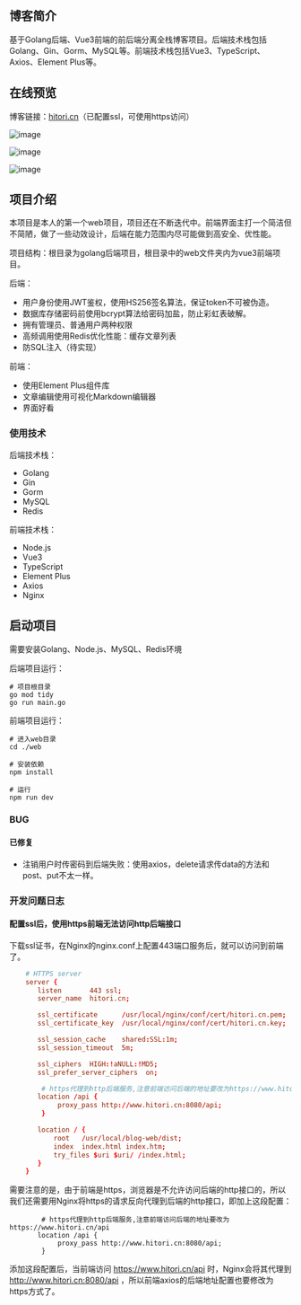## 博客简介

基于Golang后端、Vue3前端的前后端分离全栈博客项目。后端技术栈包括Golang、Gin、Gorm、MySQL等。前端技术栈包括Vue3、TypeScript、Axios、Element Plus等。

## 在线预览

博客链接：[hitori.cn](www.hitori.cn)（已配置ssl，可使用https访问）

![image](https://github.com/blockcheDev/blog-web/assets/89156012/afb8b63b-88c9-423a-abfd-27b5a590a7b1)

![image](https://github.com/blockcheDev/blog-web/assets/89156012/2961969d-f0a8-412b-b177-12b3659126ea)

![image](https://github.com/blockcheDev/blog-web/assets/89156012/c607b701-79ff-40ea-9e2d-ad60252c8124)

## 项目介绍

本项目是本人的第一个web项目，项目还在不断迭代中。前端界面主打一个简洁但不简陋，做了一些动效设计，后端在能力范围内尽可能做到高安全、优性能。

项目结构：根目录为golang后端项目，根目录中的web文件夹内为vue3前端项目。

后端：

- 用户身份使用JWT鉴权，使用HS256签名算法，保证token不可被伪造。
- 数据库存储密码前使用bcrypt算法给密码加盐，防止彩虹表破解。
- 拥有管理员、普通用户两种权限
- 高频调用使用Redis优化性能：缓存文章列表
- 防SQL注入（待实现）

前端：

- 使用Element Plus组件库
- 文章编辑使用可视化Markdown编辑器
- 界面好看

### 使用技术

后端技术栈：

- Golang
- Gin
- Gorm
- MySQL
- Redis

前端技术栈：

- Node.js
- Vue3
- TypeScript
- Element Plus
- Axios
- Nginx

## 启动项目

需要安装Golang、Node.js、MySQL、Redis环境

后端项目运行：

```shell
# 项目根目录
go mod tidy
go run main.go
```

前端项目运行：

```shell
# 进入web目录
cd ./web

# 安装依赖
npm install

# 运行
npm run dev
```

### BUG

#### 已修复

- 注销用户时传密码到后端失败：使用axios，delete请求传data的方法和post、put不太一样。



### 开发问题日志

#### 配置ssl后，使用https前端无法访问http后端接口

下载ssl证书，在Nginx的nginx.conf上配置443端口服务后，就可以访问到前端了。

```conf
    # HTTPS server
    server {
       listen       443 ssl;
       server_name  hitori.cn;

       ssl_certificate      /usr/local/nginx/conf/cert/hitori.cn.pem;
       ssl_certificate_key  /usr/local/nginx/conf/cert/hitori.cn.key;

       ssl_session_cache    shared:SSL:1m;
       ssl_session_timeout  5m;

       ssl_ciphers  HIGH:!aNULL:!MD5;
       ssl_prefer_server_ciphers  on;

        # https代理到http后端服务,注意前端访问后端的地址要改为https://www.hitori.cn/api
       location /api {
            proxy_pass http://www.hitori.cn:8080/api;
        }

       location / {
           root   /usr/local/blog-web/dist;
           index  index.html index.htm;
           try_files $uri $uri/ /index.html;
       }
    }
```

需要注意的是，由于前端是https，浏览器是不允许访问后端的http接口的，所以我们还需要用Nginx将https的请求反向代理到后端的http接口，即加上这段配置：

```
        # https代理到http后端服务,注意前端访问后端的地址要改为https://www.hitori.cn/api
       location /api {
            proxy_pass http://www.hitori.cn:8080/api;
        }
```

添加这段配置后，当前端访问 https://www.hitori.cn/api 时，Nginx会将其代理到 http://www.hitori.cn:8080/api ，所以前端axios的后端地址配置也要修改为https方式了。
